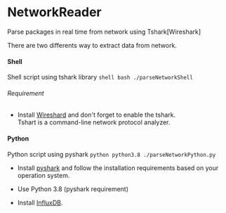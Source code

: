 # NetworkReader
Parse packages in real time from network using Tshark[Wireshark]

 There are two differents way to extract data from network.

 #### Shell
  Shell script using tshark library
    ```shell
        bash ./parseNetworkShell
    ```
###### Requirement
 * Install [Wireshard](https://www.wireshark.org/#download) and don't forget to enable the tshark.  
 Tshart is a command-line network protocol analyzer.

 #### Python
   Python script using pyshark
    ```python
        python3.8 ./parseNetworkPython.py
    ```
 * Install [pyshark](https://github.com/KimiNewt/pyshark) and follow the installation requirements based on your operation system.
 * Use Python 3.8 (pyshark requirement)  

 * Install [InfluxDB](https://www.influxdata.com/).

